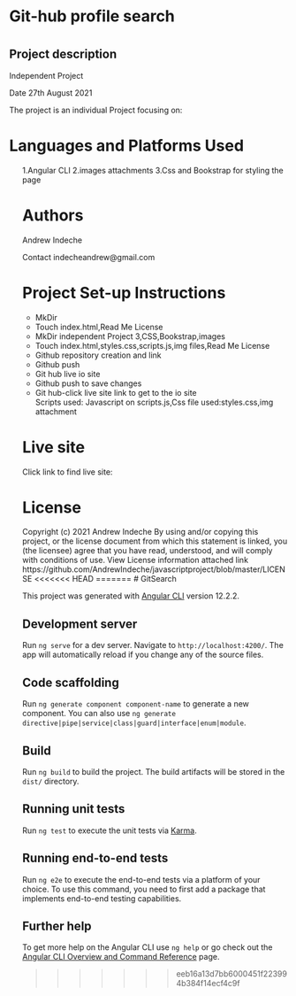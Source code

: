    </head>
    <body>
    <h1>Git-hub profile search<h1>
     <h2>Project description</h2>
          Independent Project
         <p>Date 27th August 2021</p>
         <p>The project is an individual Project focusing on:</p>
      <ul>
  <p. The repository contains a git-search app that searches for Git Hub users and their specific details including:Name,profile photo,date of joining and repository description.</p>
     </div>
     </div>
         </ul>
    <h1>Languages and Platforms Used</h1>
         <ul>
    1.Angular CLI
    2.images attachments
    3.Css and Bookstrap for styling the page
    </div>
    </div>
    <h1> Authors</h1>
    <p>Andrew Indeche</p>
    <p>Contact indecheandrew@gmail.com</p>
    </div>
    </div>
    <h1>Project Set-up Instructions</h1>
     <ul>
     <li>MkDir</li>
     <li>Touch index.html,Read Me License</li>
     <li>MkDir independent Project 3,CSS,Bookstrap,images</li>
     <li>Touch index.html,styles.css,scripts.js,img files,Read Me License</li>  
     <li>Github repository creation and link</li>
     <li>Github push</li>
     <li>Git hub live io site</li>
     <li>Github push to save changes</li>
     <li>Git hub-click live site link to get to the io site</li>
       Scripts used: Javascript on scripts.js,Css file used:styles.css,img attachment
     </ul>
     </div>
     </div>
    <h1>Live site</h1>
    Click link to find live site:
   <h1>License</h1>
   Copyright (c) 2021 Andrew Indeche
   By using and/or copying this project, or the license document from which this statement is linked, you (the licensee) agree that you have read, understood, and    will comply with conditions of use.
   View License information attached link
    https://github.com/AndrewIndeche/javascriptproject/blob/master/LICENSE
<<<<<<< HEAD
=======
# GitSearch

This project was generated with [Angular CLI](https://github.com/angular/angular-cli) version 12.2.2.

## Development server

Run `ng serve` for a dev server. Navigate to `http://localhost:4200/`. The app will automatically reload if you change any of the source files.

## Code scaffolding

Run `ng generate component component-name` to generate a new component. You can also use `ng generate directive|pipe|service|class|guard|interface|enum|module`.

## Build

Run `ng build` to build the project. The build artifacts will be stored in the `dist/` directory.

## Running unit tests

Run `ng test` to execute the unit tests via [Karma](https://karma-runner.github.io).

## Running end-to-end tests

Run `ng e2e` to execute the end-to-end tests via a platform of your choice. To use this command, you need to first add a package that implements end-to-end testing capabilities.

## Further help

To get more help on the Angular CLI use `ng help` or go check out the [Angular CLI Overview and Command Reference](https://angular.io/cli) page.
>>>>>>> eeb16a13d7bb6000451f223994b384f14ecf4c9f
